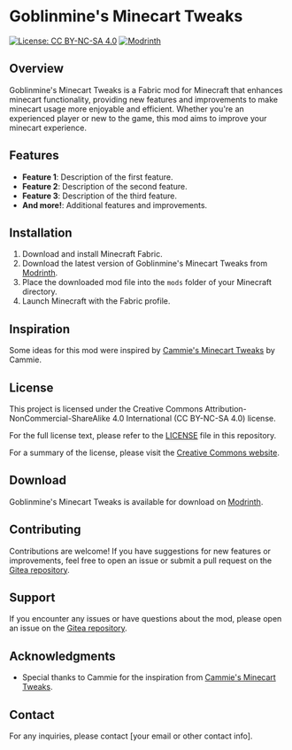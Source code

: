 # Goblinmine's Minecart Tweaks

[![License: CC BY-NC-SA 4.0](https://img.shields.io/badge/License-CC_BY--NC--SA_4.0-lightgrey.svg)](https://creativecommons.org/licenses/by-nc-sa/4.0/)
[![Modrinth](https://img.shields.io/modrinth/dt/aP03kxTL)](https://modrinth.com/mod/goblinmines-minecart-tweaks)

## Overview

Goblinmine's Minecart Tweaks is a Fabric mod for Minecraft that enhances minecart functionality, providing new features and improvements to make minecart usage more enjoyable and efficient. Whether you're an experienced player or new to the game, this mod aims to improve your minecart experience.

## Features

- **Feature 1**: Description of the first feature.
- **Feature 2**: Description of the second feature.
- **Feature 3**: Description of the third feature.
- **And more!**: Additional features and improvements.

## Installation

1. Download and install Minecraft Fabric.
2. Download the latest version of Goblinmine's Minecart Tweaks from [Modrinth](https://modrinth.com/mod/goblinmines-minecart-tweaks).
3. Place the downloaded mod file into the `mods` folder of your Minecraft directory.
4. Launch Minecraft with the Fabric profile.

## Inspiration

Some ideas for this mod were inspired by [Cammie's Minecart Tweaks](https://github.com/CammiePone/Cammies-Minecart-Tweaks) by Cammie.

## License

This project is licensed under the Creative Commons Attribution-NonCommercial-ShareAlike 4.0 International (CC BY-NC-SA 4.0) license. 

For the full license text, please refer to the [LICENSE](LICENSE) file in this repository.

For a summary of the license, please visit the [Creative Commons website](https://creativecommons.org/licenses/by-nc-sa/4.0/).

## Download

Goblinmine's Minecart Tweaks is available for download on [Modrinth](https://modrinth.com/mod/goblinmines-minecart-tweaks).

## Contributing

Contributions are welcome! If you have suggestions for new features or improvements, feel free to open an issue or submit a pull request on the [Gitea repository](https://git.maybug.net/Goblinmine/goblinmines-minecart-tweaks).

## Support

If you encounter any issues or have questions about the mod, please open an issue on the [Gitea repository](https://git.maybug.net/Goblinmine/goblinmines-minecart-tweaks/issues).

## Acknowledgments

- Special thanks to Cammie for the inspiration from [Cammie's Minecart Tweaks](https://github.com/CammiePone/Cammies-Minecart-Tweaks).

## Contact

For any inquiries, please contact [your email or other contact info].

